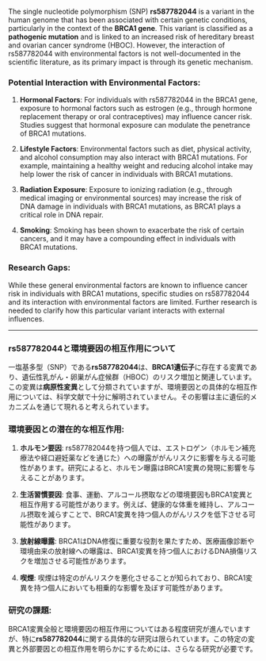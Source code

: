 The single nucleotide polymorphism (SNP) **rs587782044** is a variant in the human genome that has been associated with certain genetic conditions, particularly in the context of the **BRCA1 gene**. This variant is classified as a **pathogenic mutation** and is linked to an increased risk of hereditary breast and ovarian cancer syndrome (HBOC). However, the interaction of rs587782044 with environmental factors is not well-documented in the scientific literature, as its primary impact is through its genetic mechanism.

### Potential Interaction with Environmental Factors:
1. **Hormonal Factors**: For individuals with rs587782044 in the BRCA1 gene, exposure to hormonal factors such as estrogen (e.g., through hormone replacement therapy or oral contraceptives) may influence cancer risk. Studies suggest that hormonal exposure can modulate the penetrance of BRCA1 mutations.

2. **Lifestyle Factors**: Environmental factors such as diet, physical activity, and alcohol consumption may also interact with BRCA1 mutations. For example, maintaining a healthy weight and reducing alcohol intake may help lower the risk of cancer in individuals with BRCA1 mutations.

3. **Radiation Exposure**: Exposure to ionizing radiation (e.g., through medical imaging or environmental sources) may increase the risk of DNA damage in individuals with BRCA1 mutations, as BRCA1 plays a critical role in DNA repair.

4. **Smoking**: Smoking has been shown to exacerbate the risk of certain cancers, and it may have a compounding effect in individuals with BRCA1 mutations.

### Research Gaps:
While these general environmental factors are known to influence cancer risk in individuals with BRCA1 mutations, specific studies on rs587782044 and its interaction with environmental factors are limited. Further research is needed to clarify how this particular variant interacts with external influences.

---

### rs587782044と環境要因の相互作用について

一塩基多型（SNP）である**rs587782044**は、**BRCA1遺伝子**に存在する変異であり、遺伝性乳がん・卵巣がん症候群（HBOC）のリスク増加と関連しています。この変異は**病原性変異**として分類されていますが、環境要因との具体的な相互作用については、科学文献で十分に解明されていません。その影響は主に遺伝的メカニズムを通じて現れると考えられています。

### 環境要因との潜在的な相互作用:
1. **ホルモン要因**: rs587782044を持つ個人では、エストロゲン（ホルモン補充療法や経口避妊薬などを通じた）への曝露ががんリスクに影響を与える可能性があります。研究によると、ホルモン曝露はBRCA1変異の発現に影響を与えることがあります。

2. **生活習慣要因**: 食事、運動、アルコール摂取などの環境要因もBRCA1変異と相互作用する可能性があります。例えば、健康的な体重を維持し、アルコール摂取を減らすことで、BRCA1変異を持つ個人のがんリスクを低下させる可能性があります。

3. **放射線曝露**: BRCA1はDNA修復に重要な役割を果たすため、医療画像診断や環境由来の放射線への曝露は、BRCA1変異を持つ個人におけるDNA損傷リスクを増加させる可能性があります。

4. **喫煙**: 喫煙は特定のがんリスクを悪化させることが知られており、BRCA1変異を持つ個人においても相乗的な影響を及ぼす可能性があります。

### 研究の課題:
BRCA1変異全般と環境要因の相互作用についてはある程度研究が進んでいますが、特に**rs587782044**に関する具体的な研究は限られています。この特定の変異と外部要因との相互作用を明らかにするためには、さらなる研究が必要です。


